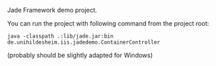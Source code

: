 Jade Framework demo project.

You can run the project with following command from the project root:

	java -classpath .:lib/jade.jar:bin de.unihildesheim.iis.jadedemo.ContainerController

(probably should be slightly adapted for Windows)

